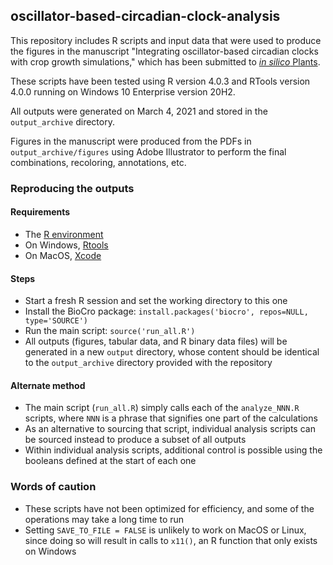## oscillator-based-circadian-clock-analysis
This repository includes R scripts and input data that were used to produce
the figures in the manuscript "Integrating oscillator-based circadian clocks
with crop growth simulations," which has been submitted to
[*in silico* Plants](https://academic.oup.com/insilicoplants).

These scripts have been tested using R version 4.0.3 and RTools version 4.0.0
running on Windows 10 Enterprise version 20H2.

All outputs were generated on March 4, 2021 and stored in the
```output_archive``` directory.

Figures in the manuscript were produced from the PDFs in
```output_archive/figures``` using Adobe Illustrator to perform the final
combinations, recoloring, annotations, etc.

### Reproducing the outputs

#### Requirements
- The [R environment](https://cran.r-project.org/)
- On Windows, [Rtools](https://cran.r-project.org/bin/windows/Rtools/)
- On MacOS, [Xcode](https://developer.apple.com/xcode/)

#### Steps
- Start a fresh R session and set the working directory to this one
- Install the BioCro package:
  ```install.packages('biocro', repos=NULL, type='SOURCE')```
- Run the main script: ```source('run_all.R')```
- All outputs (figures, tabular data, and R binary data files) will be generated
  in a new ```output``` directory, whose content should be identical to the
  ```output_archive``` directory provided with the repository

#### Alternate method
- The main script (```run_all.R```) simply calls each of the ```analyze_NNN.R```
  scripts, where `NNN` is a phrase that signifies one part of the calculations
- As an alternative to sourcing that script, individual analysis scripts can
  be sourced instead to produce a subset of all outputs
- Within individual analysis scripts, additional control is possible using the
  booleans defined at the start of each one

### Words of caution
- These scripts have not been optimized for efficiency, and some of the
operations may take a long time to run
- Setting ```SAVE_TO_FILE = FALSE``` is unlikely to work on MacOS or Linux,
  since doing so will result in calls to ```x11()```, an R function that only
  exists on Windows
